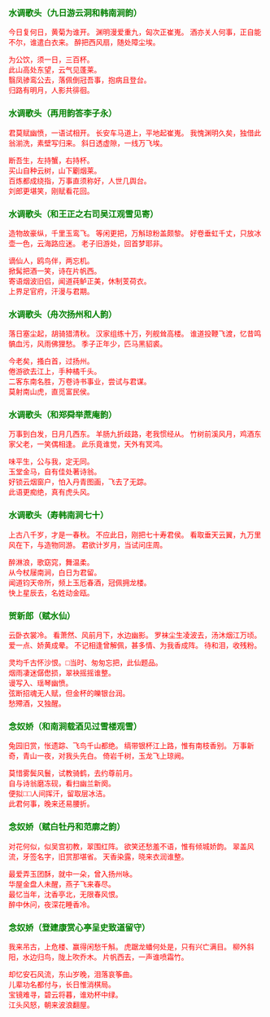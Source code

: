 <style type="text/css">
    .markdown-body{text-align: left;}
    h3{color:green}
    article{font-family:"楷体";color:red}
</style>

### 水调歌头（九日游云洞和韩南涧韵）
<article>
今日复何日，黄菊为谁开。  
渊明漫爱重九，匈次正崔嵬。  
酒亦关人何事，正自能不尔，谁遣白衣来。  
醉把西风扇，随处障尘埃。  

为公饮，须一日，三百杯。  
此山高处东望，云气见蓬莱。  
翳凤骖鸾公去，落佩倒冠吾事，抱病且登台。  
归路有明月，人影共徘徊。  
</article>

### 水调歌头（再用韵答李子永）
<article>
君莫赋幽愤，一语试相开。  
长安车马道上，平地起崔嵬。  
我愧渊明久矣，独借此翁湔洗，素壁写归来。  
斜日透虚隙，一线万飞埃。  

断吾生，左持蟹，右持杯。  
买山自种云树，山下劚烟莱。  
百炼都成绕指，万事直须称好，人世几舆台。  
刘郎更堪笑，刚赋看花回。  
</article>

### 水调歌头（和王正之右司吴江观雪见寄）
<article>
造物故豪纵，千里玉鸾飞。  
等闲更把，万斛琼粉盖颇黎。  
好卷垂虹千丈，只放冰壶一色，云海路应迷。  
老子旧游处，回首梦耶非。  

谪仙人，鸥鸟伴，两忘机。  
掀髯把酒一笑，诗在片帆西。  
寄语烟波旧侣，闻道莼鲈正美，休制芰荷衣。  
上界足官府，汗漫与君期。  
</article>

### 水调歌头（舟次扬州和人韵）
<article>
落日塞尘起，胡骑猎清秋。  
汉家组练十万，列舰耸高楼。  
谁道投鞭飞渡，忆昔鸣髇血污，风雨佛狸愁。  
季子正年少，匹马黑貂裘。  

今老矣，搔白首，过扬州。  
倦游欲去江上，手种橘千头。  
二客东南名胜，万卷诗书事业，尝试与君谋。  
莫射南山虎，直觅富民侯。  
</article>

### 水调歌头（和郑舜举蔗庵韵）
<article>
万事到白发，日月几西东。  
羊肠九折歧路，老我惯经从。  
竹树前溪风月，鸡酒东家父老，一笑偶相逢。  
此乐竟谁觉，天外有冥鸿。  

味平生，公与我，定无同。  
玉堂金马，自有佳处著诗翁。  
好锁云烟窗户，怕入丹青图画，飞去了无踪。  
此语更痴绝，真有虎头风。  
</article>

### 水调歌头（寿韩南涧七十）
<article>
上古八千岁，才是一春秋。  
不应此日，刚把七十寿君侯。  
看取垂天云翼，九万里风在下，与造物同游。  
君欲计岁月，当试问庄周。  

醉淋浪，歌窈窕，舞温柔。  
从今杖屦南涧，白日为君留。  
闻道钧天帝所，频上玉卮春酒，冠佩拥龙楼。  
快上星辰去，名姓动金瓯。  
</article>

### 贺新郎（赋水仙）
<article>
云卧衣裳冷。  
看萧然、风前月下，水边幽影。  
罗袜尘生凌波去，汤沐烟江万顷。  
爱一点、娇黄成晕。  
不记相逢曾解佩，甚多情、为我香成阵。  
待和泪，收残粉。  

灵均千古怀沙恨。□当时、匆匆忘把，此仙题品。  
烟雨凄迷僝僽损，翠袂摇摇谁整。  
谩写入、瑶琴幽愤。  
弦断招魂无人赋，但金杯的皪银台润。  
愁殢酒，又独醒。  
</article>

### 念奴娇（和南涧载酒见过雪楼观雪）
<article>
兔园旧赏，怅遗踪、飞鸟千山都绝。  
缟带银杯江上路，惟有南枝香别。  
万事新奇，青山一夜，对我头先白。  
倚岩千树，玉龙飞上琼阙。  

莫惜雾鬓风鬟，试教骑鹤，去约尊前月。  
自与诗翁磨冻砚，看扫幽兰新阕。  
便拟□□人间挥汗，留取层冰洁。  
此君何事，晚来还易腰折。  
</article>

### 念奴娇（赋白牡丹和范廓之韵）
<article>
对花何似，似吴宫初教，翠围红阵。  
欲笑还愁羞不语，惟有倾城娇韵。  
翠盖风流，牙签名字，旧赏那堪省。  
天香染露，晓来衣润谁整。  

最爱弄玉团酥，就中一朵，曾入扬州咏。  
华屋金盘人未醒，燕子飞来春尽。  
最忆当年，沈香亭北，无限春风恨。  
醉中休问，夜深花睡香冷。  
</article>

### 念奴娇（登建康赏心亭呈史致道留守）
<article>
我来吊古，上危楼、赢得闲愁千斛。  
虎踞龙蟠何处是，只有兴亡满目。  
柳外斜阳，水边归鸟，陇上吹乔木。  
片帆西去，一声谁喷霜竹。  

却忆安石风流，东山岁晚，泪落哀筝曲。  
儿辈功名都付与，长日惟消棋局。  
宝镜难寻，碧云将暮，谁劝杯中绿。  
江头风怒，朝来波浪翻屋。  
</article>


